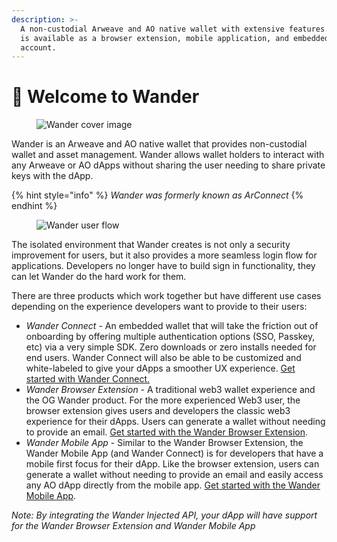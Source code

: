 ```yaml
---
description: >-
  A non-custodial Arweave and AO native wallet with extensive features.  Wander
  is available as a browser extension, mobile application, and embedded smart
  account.
---
```


# 👋 Welcome to Wander

<figure><img src=".gitbook/assets/Docs-Home.png" alt="Wander cover image"><figcaption></figcaption></figure>

Wander is an Arweave and AO native wallet that provides non-custodial wallet and asset management. Wander allows wallet holders to interact with any Arweave or AO dApps without sharing the user needing to share private keys with the dApp.&#x20;

{% hint style="info" %}
_Wander was formerly known as ArConnect_
{% endhint %}

<figure><img src=".gitbook/assets/Docs-Flow (2).png" alt="Wander user flow"><figcaption></figcaption></figure>

The isolated environment that Wander creates is not only a security improvement for users, but it also provides a more seamless login flow for applications. Developers no longer have to build sign in functionality, they can let Wander do the hard work for them.

There are three products which work together but have different use cases depending on the experience developers want to provide to their users:

* _Wander Connect_ - An embedded wallet that will take the friction out of onboarding by offering multiple authentication options (SSO, Passkey, etc) via a very simple SDK.  Zero downloads or zero installs needed for end users.  Wander Connect will also be able to be customized and white-labeled to give your dApps a smoother UX experience.  [Get started with Wander Connect.](https://docs.wander.app/wander-connect/intro)
* _Wander Browser Extension_ - A traditional web3 wallet experience and the OG Wander product.  For the more experienced Web3 user, the browser extension gives users and developers the classic web3 experience for their dApps.  Users can generate a wallet without needing to provide an email.  [Get started with the Wander Browser Extension](https://docs.wander.app/api/intro). &#x20;
* _Wander Mobile App_ - Similar to the Wander Browser Extension, the Wander Mobile App (and Wander Connect) is for developers that have a mobile first focus for their dApp.  Like the browser extension, users can generate a wallet without needing to provide an email and easily access any AO dApp directly from the mobile app.  [Get started with the Wander Mobile App](https://docs.wander.app/api/intro).

_Note: By integrating the Wander Injected API, your dApp will have support for the Wander Browser Extension and Wander Mobile App_

